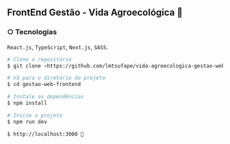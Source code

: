 ## FrontEnd Gestão - Vida Agroecológica 🌱

### ○ Tecnologias
`React.js`, `TypeScript`, `Next.js`, `SASS`.

```bash
# Clone o repositório
$ git clone <https://github.com/lmtsufape/vida-agroecologica-gestao-web-v2.git>

# Vá para o diretório do projeto
$ cd gestao-web-frontend

# Instale as dependências
$ npm install

# Inicie o projeto
$ npm run dev

$ http://localhost:3000 🎉
```
